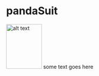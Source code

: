 # pandaSuit
<img alt="alt text" height="120" src="https://github.com/AnthonyRaimondo/pandaSuit/blob/main/pandaSuit-mini.ico?raw=true" title="Panda in a Suit" width="96"/>
some text goes here
